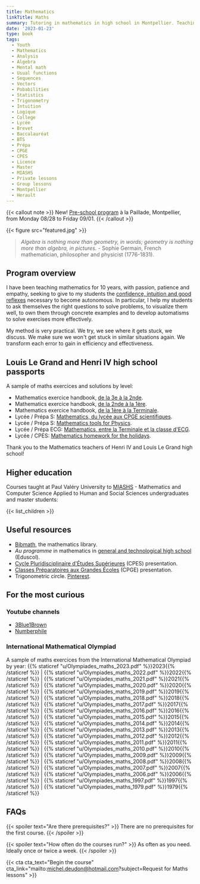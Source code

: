```yaml
---
title: Mathematics
linkTitle: Maths
summary: Tutoring in mathematics in high school in Montpellier. Teaching analysis, algebra, statistics and programming for bachelors/masters.
date: '2023-01-23'
type: book
tags:
  - Youth
  - Mathematics
  - Analysis
  - Algebra
  - Mental math
  - Usual functions
  - Sequences
  - Vectors
  - Pobabilities
  - Statistics
  - Trigonometry
  - Intuition
  - Logique
  - College
  - Lycée
  - Brevet
  - Baccalauréat
  - BTS
  - Prépa
  - CPGE
  - CPES
  - Licence
  - Master
  - MIASHS
  - Private lessons
  - Group lessons
  - Montpellier
  - Herault
---
```


{{< callout note >}}
New! <a href="https://www.mtpcours.fr/en/p/stage-maths-montpellier/">Pre-school program</a> à la Paillade, Montpellier, from Monday 08/28 to Friday 09/01.
{{< /callout >}}

{{< figure src="featured.jpg" >}}

> <i> Algebra is nothing more than geometry, in words; geometry is nothing more than algebra, in pictures. </i> - Sophie Germain, French mathematician, philosopher and physicist (1776-1831).

## Program overview

I have been teaching mathematics for 10 years, with passion, patience and empathy, seeking to give to my students the [confidence, intuition and good reflexes](https://www.mtpcours.fr/en/p/7-astuces-pour-progresser-en-maths/) necessary to become autonomous. In particular, I help my students to ask themselves the right questions to solve problems, to visualize them well, to own them through concrete examples and to develop automatisms to solve exercises more effectively.

My method is very practical. We try, we see where it gets stuck, we discuss. We make sure we won't get stuck in similar situations again. We transform each error to gain in efficiency and effectiveness.

## Louis Le Grand and Henri IV high school passports

A sample of maths exercices and solutions by level:
- Mathematics exercice handbook, [de la 3e à la 2nde](https://www.louislegrand.fr/wp-content/uploads/2021/07/Livret-3eme-2nde.pdf).
- Mathematics exercice handbook, [de la 2nde à la 1ère](https://lycee-henri4.com/wp-content/uploads/2023/06/Livret-2nde-1ere.pdf).
- Mathematics exercice handbook, [de la 1ère à la Terminale](https://lycee-henri4.com/wp-content/uploads/2023/06/Livret-1ere-Term.pdf).
- Lycée / Prépa S: [Mathematics, du lycée aux CPGE scientifiques](https://www.louislegrand.fr/wp-content/uploads/2022/02/EXOS-TERMINALE3-3-AVECDESSIN-2.pdf).
- Lycée / Prépa S: [Mathematics tools for Physics](https://lycee-henri4.com/wp-content/uploads/2023/06/poly-MPSI2023.pdf).
- Lycée / Prépa ECG: [Mathematics, entre la Terminale et la classe d'ECG](https://lycee-henri4.com/wp-content/uploads/2022/07/ECG1-MATHS.pdf).
- Lycée / CPES: [Mathematics homework for the holidays](https://lycee-henri4.com/wp-content/uploads/2022/07/CPES-MATHS.pdf).

Thank you to the Mathematics teachers of Henri IV and Louis Le Grand high school!

## Higher education

Courses taught at Paul Valéry University to [MIASHS](https://ufr6.www.univ-montp3.fr/fr/licence_miashs) - Mathematics and Computer Science Applied to Human and Social Sciences undergraduates and master students:

{{< list_children >}}

## Useful resources

- [Bibmath](https://www.bibmath.net/), the mathematics library.
- <i>Au programme</i> in mathematics in [general and technological high school](https://eduscol.education.fr/1723/programmes-et-ressources-en-mathematiques-voie-gt) (Eduscol).
- [Cycle Pluridisciplinaire d'Études Supérieures](https://www.enseignementsup-recherche.gouv.fr/fr/le-cycle-pluridisciplinaire-d-etudes-superieures-84197) (CPES) presentation.
- [Classes Préparatoires aux Grandes Écoles](https://www.enseignementsup-recherche.gouv.fr/fr/classes-preparatoires-aux-grandes-ecoles-cpge-46496) (CPGE) presentation.
- Trigonometric circle. [Pinterest](https://i.pinimg.com/736x/19/f5/b3/19f5b354491a16b870ef4108e909a258--animation.jpg).

## For the most curious

### Youtube channels
- [3Blue1Brown](https://www.youtube.com/c/3blue1brown)
- [Numberphile](https://www.youtube.com/user/Numberphile)

### International Mathematical Olympiad
A sample of maths exercices from the International Mathematical Olympiad by year:
{{% staticref "u/Olympiades_maths_2023.pdf" %}}2023{{% /staticref %}} |
{{% staticref "u/Olympiades_maths_2022.pdf" %}}2022{{% /staticref %}} |
{{% staticref "u/Olympiades_maths_2021.pdf" %}}2021{{% /staticref %}} |
{{% staticref "u/Olympiades_maths_2020.pdf" %}}2020{{% /staticref %}} |
{{% staticref "u/Olympiades_maths_2019.pdf" %}}2019{{% /staticref %}} |
{{% staticref "u/Olympiades_maths_2018.pdf" %}}2018{{% /staticref %}} |
{{% staticref "u/Olympiades_maths_2017.pdf" %}}2017{{% /staticref %}} |
{{% staticref "u/Olympiades_maths_2016.pdf" %}}2016{{% /staticref %}} |
{{% staticref "u/Olympiades_maths_2015.pdf" %}}2015{{% /staticref %}} |
{{% staticref "u/Olympiades_maths_2014.pdf" %}}2014{{% /staticref %}} |
{{% staticref "u/Olympiades_maths_2013.pdf" %}}2013{{% /staticref %}} |
{{% staticref "u/Olympiades_maths_2012.pdf" %}}2012{{% /staticref %}} |
{{% staticref "u/Olympiades_maths_2011.pdf" %}}2011{{% /staticref %}} |
{{% staticref "u/Olympiades_maths_2010.pdf" %}}2010{{% /staticref %}} |
{{% staticref "u/Olympiades_maths_2009.pdf" %}}2009{{% /staticref %}} |
{{% staticref "u/Olympiades_maths_2008.pdf" %}}2008{{% /staticref %}} |
{{% staticref "u/Olympiades_maths_2007.pdf" %}}2007{{% /staticref %}} |
{{% staticref "u/Olympiades_maths_2006.pdf" %}}2006{{% /staticref %}} |
{{% staticref "u/Olympiades_maths_1997.pdf" %}}1997{{% /staticref %}} |
{{% staticref "u/Olympiades_maths_1979.pdf" %}}1979{{% /staticref %}}

## FAQs

{{< spoiler text="Are there prerequisites?" >}}
There are no prerequisites for the first course.
{{< /spoiler >}}

{{< spoiler text="How often do the courses run?" >}}
As often as you need. Ideally once or twice a week.
{{< /spoiler >}}

{{< cta cta_text="Begin the course" cta_link="mailto:michel.deudon@hotmail.com?subject=Request for Maths lessons" >}}